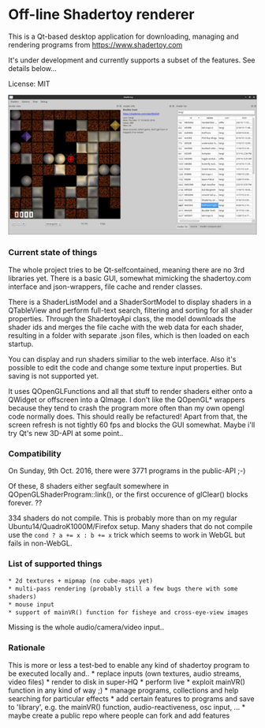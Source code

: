 # Off-line Shadertoy renderer

This is a Qt-based desktop application for downloading, managing and rendering programs from https://www.shadertoy.com

It's under development and currently supports a subset of the features. See details below...

License: MIT

![Screenshot](./screenshot.png)

### Current state of things

The whole project tries to be Qt-selfcontained, meaning there are no 3rd libraries yet. There is a basic GUI, somewhat mimicking the shadertoy.com interface and json-wrappers, file cache and render classes.

There is a ShaderListModel and a ShaderSortModel to display shaders in a QTableView and perform full-text search, filtering and sorting for all shader properties. Through the ShadertoyApi class, the model downloads the shader ids and merges the file cache with the web data for each shader, resulting in a folder with separate .json files, which is then loaded on each startup.

You can display and run shaders similiar to the web interface. Also it's possible to edit the code and change some texture input properties. But saving is not supported yet.

It uses QOpenGLFunctions and all that stuff to render shaders either onto a QWidget or offscreen into a QImage. I don't like the QOpenGL* wrappers because they tend to crash the program more often than my own opengl code normally does. This should really be refactured! Apart from that, the screen refresh is not tightly 60 fps and blocks the GUI somewhat. Maybe i'll try Qt's new 3D-API at some point..

### Compatibility

On Sunday, 9th Oct. 2016, there were 3771 programs in the public-API ;-)

Of these, 8 shaders either segfault somewhere in QOpenGLShaderProgram::link(), or the first occurence of glClear() blocks forever. ??

334 shaders do not compile. This is probably more than on my regular Ubuntu14/QuadroK1000M/Firefox setup. Many shaders that do not compile use the `cond ? a += x : b += x` trick which seems to work in WebGL but fails in non-WebGL.

### List of supported things

    * 2d textures + mipmap (no cube-maps yet)
    * multi-pass rendering (probably still a few bugs there with some shaders)
    * mouse input
    * support of mainVR() function for fisheye and cross-eye-view images

Missing is the whole audio/camera/video input..

### Rationale

This is more or less a test-bed to enable any kind of shadertoy program to be executed locally and..
    * replace inputs (own textures, audio streams, video files)
    * render to disk in super-HQ
    * perform live
    * exploit mainVR() function in any kind of way ;)
    * manage programs, collections and help searching for particular effects
    * add certain features to programs and save to 'library', e.g. the mainVR() function, audio-reactiveness, osc input, ...
    * maybe create a public repo where people can fork and add features
